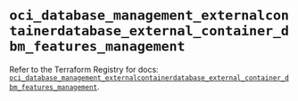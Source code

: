 # `oci_database_management_externalcontainerdatabase_external_container_dbm_features_management`

Refer to the Terraform Registry for docs: [`oci_database_management_externalcontainerdatabase_external_container_dbm_features_management`](https://registry.terraform.io/providers/hashicorp/oci/7.19.0/docs/resources/database_management_externalcontainerdatabase_external_container_dbm_features_management).

